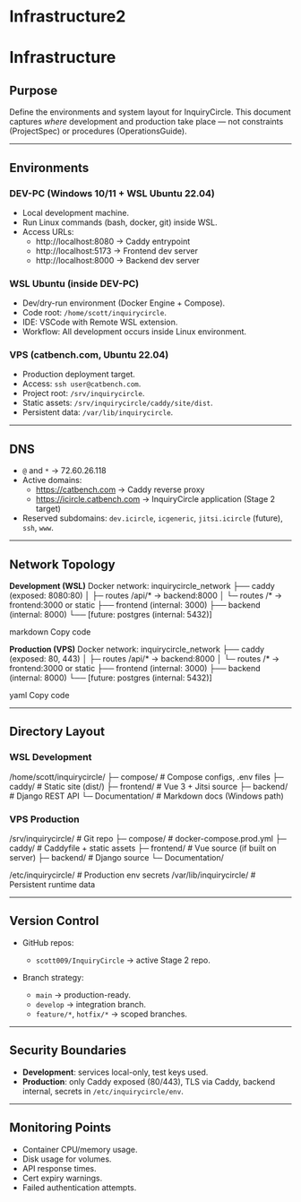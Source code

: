 # Infrastructure2
<!-- InquiryCircle2 – Infrastructure – Stage2 – 9/12/2025 at 9:15 AM ET -->

# Infrastructure

## Purpose
Define the environments and system layout for InquiryCircle. This document captures *where* development and production take place — not constraints (ProjectSpec) or procedures (OperationsGuide).

---

## Environments

### DEV-PC (Windows 10/11 + WSL Ubuntu 22.04)
- Local development machine.  
- Run Linux commands (bash, docker, git) inside WSL.  
- Access URLs:  
  - http://localhost:8080 → Caddy entrypoint  
  - http://localhost:5173 → Frontend dev server  
  - http://localhost:8000 → Backend dev server  

### WSL Ubuntu (inside DEV-PC)
- Dev/dry-run environment (Docker Engine + Compose).  
- Code root: `/home/scott/inquirycircle`.  
- IDE: VSCode with Remote WSL extension.  
- Workflow: All development occurs inside Linux environment.

### VPS (catbench.com, Ubuntu 22.04)
- Production deployment target.  
- Access: `ssh user@catbench.com`.  
- Project root: `/srv/inquirycircle`.  
- Static assets: `/srv/inquirycircle/caddy/site/dist`.  
- Persistent data: `/var/lib/inquirycircle`.

---

## DNS
- `@` and `*` → 72.60.26.118  
- Active domains:  
  - https://catbench.com → Caddy reverse proxy  
  - https://icircle.catbench.com → InquiryCircle application (Stage 2 target)  
- Reserved subdomains: `dev.icircle`, `icgeneric`, `jitsi.icircle` (future), `ssh`, `www`.

---

## Network Topology

**Development (WSL)**
Docker network: inquirycircle_network
├── caddy (exposed: 8080:80)
│ ├─ routes /api/* → backend:8000
│ └─ routes /* → frontend:3000 or static
├── frontend (internal: 3000)
├── backend (internal: 8000)
└── [future: postgres (internal: 5432)]

markdown
Copy code

**Production (VPS)**
Docker network: inquirycircle_network
├── caddy (exposed: 80, 443)
│ ├─ routes /api/* → backend:8000
│ └─ routes /* → frontend:3000 or static
├── frontend (internal: 3000)
├── backend (internal: 8000)
└── [future: postgres (internal: 5432)]

yaml
Copy code

---

## Directory Layout

### WSL Development
/home/scott/inquirycircle/
├─ compose/ # Compose configs, .env files
├─ caddy/ # Static site (dist/)
├─ frontend/ # Vue 3 + Jitsi source
├─ backend/ # Django REST API
└─ Documentation/ # Markdown docs (Windows path)



### VPS Production
/srv/inquirycircle/ # Git repo
├─ compose/ # docker-compose.prod.yml
├─ caddy/ # Caddyfile + static assets
├─ frontend/ # Vue source (if built on server)
├─ backend/ # Django source
└─ Documentation/

/etc/inquirycircle/ # Production env secrets
/var/lib/inquirycircle/ # Persistent runtime data


---

## Version Control
- GitHub repos:  
  - `scott009/InquiryCircle` → active Stage 2 repo.  
 
- Branch strategy:  
  - `main` → production-ready.  
  - `develop` → integration branch.  
  - `feature/*`, `hotfix/*` → scoped branches.  

---

## Security Boundaries
- **Development**: services local-only, test keys used.  
- **Production**: only Caddy exposed (80/443), TLS via Caddy, backend internal, secrets in `/etc/inquirycircle/env`.

---

## Monitoring Points
- Container CPU/memory usage.  
- Disk usage for volumes.  
- API response times.  
- Cert expiry warnings.  
- Failed authentication attempts.

